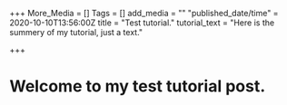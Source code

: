 +++
More_Media = []
Tags = []
add_media = ""
"published_date/time" = 2020-10-10T13:56:00Z
title = "Test tutorial."
tutorial_text = "Here is the summery of my tutorial, just a text."

+++
# Welcome to my test tutorial post.